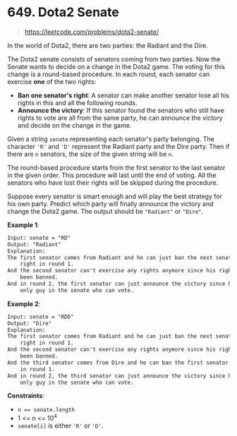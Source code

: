 # 649. Dota2 Senate

> <https://leetcode.com/problems/dota2-senate/>

In the world of Dota2, there are two parties: the Radiant and the Dire.

The Dota2 senate consists of senators coming from two parties. Now the Senate
wants to decide on a change in the Dota2 game. The voting for this change is a
round-based procedure. In each round, each senator can exercise **one** of the
two rights:

- **Ban one senator's right**: A senator can make another senator lose all his
  rights in this and all the following rounds.
- **Announce the victory**: If this senator found the senators who still have
  rights to vote are all from the same party, he can announce the victory and
  decide on the change in the game.

Given a string `senate` representing each senator's party belonging. The
character `'R'` and `'D'` represent the Radiant party and the Dire party. Then
if there are `n` senators, the size of the given string will be `n`.

The round-based procedure starts from the first senator to the last senator in
the given order. This procedure will last until the end of voting. All the
senators who have lost their rights will be skipped during the procedure.

Suppose every senator is smart enough and will play the best strategy for his
own party. Predict which party will finally announce the victory and change the
Dota2 game. The output should be `"Radiant"` or `"Dire"`.

**Example 1**:

```txt
Input: senate = "RD"
Output: "Radiant"
Explanation:
The first senator comes from Radiant and he can just ban the next senator's
    right in round 1.
And the second senator can't exercise any rights anymore since his right has
    been banned.
And in round 2, the first senator can just announce the victory since he is the
    only guy in the senate who can vote.
```

**Example 2**:

```txt
Input: senate = "RDD"
Output: "Dire"
Explanation: 
The first senator comes from Radiant and he can just ban the next senator's
    right in round 1.
And the second senator can't exercise any rights anymore since his right has
    been banned.
And the third senator comes from Dire and he can ban the first senator's right
    in round 1.
And in round 2, the third senator can just announce the victory since he is the
    only guy in the senate who can vote.
```

**Constraints**:

- `n == senate.length`
- 1 <= n <= $10^4$
- `senate[i]` is either `'R'` or `'D'`.
